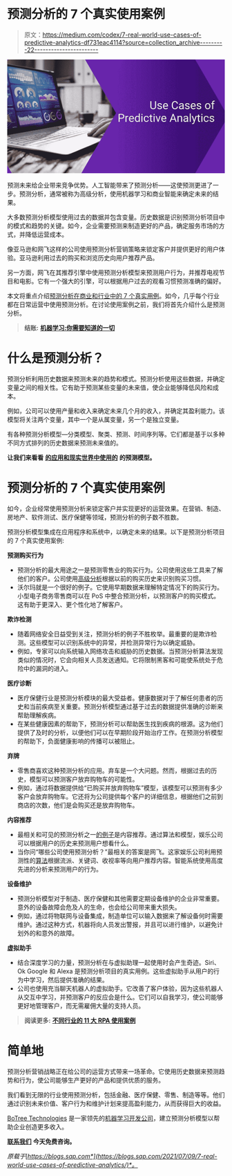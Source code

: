 # 预测分析的 7 个真实使用案例

> 原文：<https://medium.com/codex/7-real-world-use-cases-of-predictive-analytics-df731eac4114?source=collection_archive---------22----------------------->

![](img/632c5c2d498fd22d02a4b701ebd5caea.png)

预测未来给企业带来竞争优势。人工智能带来了预测分析——这使预测更进了一步。预测分析，通常被称为高级分析，使用机器学习和商业智能来确定未来的结果。

大多数预测分析模型使用过去的数据并包含变量。历史数据是识别预测分析项目中的模式和趋势的关键。如今，企业需要预测来制造更好的产品，确定服务市场的方式，并降低运营成本。

像亚马逊和网飞这样的公司使用预测分析营销策略来锁定客户并提供更好的用户体验。亚马逊利用过去的购买和浏览历史向用户推荐产品。

另一方面，网飞在其推荐引擎中使用预测分析模型来预测用户行为，并推荐电视节目和电影。它有一个强大的引擎，可以根据用户过去的观看习惯预测准确的偏好。

本文将重点介绍[预测分析在商业和行业中的 7 个真实用例](https://blogs.sap.com/2021/07/09/7-real-world-use-cases-of-predictive-analytics/)。如今，几乎每个行业都在日常运营中使用预测分析。在讨论使用案例之前，我们将首先介绍什么是预测分析。

> **结账:** [**机器学习:你需要知道的一切**](https://www.botreetechnologies.com/blog/machine-learning-everything-you-need-to-know/)

# 什么是预测分析？

预测分析利用历史数据来预测未来的趋势和模式。预测分析使用这些数据，并确定变量之间的相关性。它有助于预测某些变量的未来值，使企业能够降低风险和成本。

例如，公司可以使用产量和收入来确定未来几个月的收入，并确定其盈利能力。该模型将关注两个变量，其中一个是从属变量，另一个是独立变量。

有各种预测分析模型—分类模型、聚类、预测、时间序列等。它们都是基于以多种不同方式排列的历史数据来预测未来值的。

**让我们来看看** [**的应用和现实世界中使用的**](https://www.botreetechnologies.com/blog/top-10-python-use-cases-and-applications/) **的预测模型。**

# 预测分析的 7 个真实使用案例

如今，企业经常使用预测分析来锁定客户并实现更好的运营效果。在营销、制造、房地产、软件测试、医疗保健等领域，预测分析的例子数不胜数。

预测分析模型集成在应用程序和系统中，以确定未来的结果。以下是预测分析项目的 7 个真实使用案例:

**预测购买行为**

*   预测分析的最大用途之一是预测零售业的购买行为。公司使用这些工具来了解他们的客户。公司使用[高级分析](https://www.botreetechnologies.com/blog/simplifying-reporting-and-analytics-with-rpa-technology/)根据以前的购买历史来识别购买习惯。
*   沃尔玛就是一个很好的例子。它使用早期数据来理解特定情况下的购买行为。小型电子商务零售商可以在 PoS 中整合预测分析，以预测客户的购买模式。这有助于更深入、更个性化地了解客户。

**欺诈检测**

*   随着网络安全日益受到关注，预测分析的例子不胜枚举。最重要的是欺诈检测。这些模型可以识别系统中的异常，并检测异常行为以确定威胁。
*   例如，专家可以向系统输入网络攻击和威胁的历史数据。当预测分析算法发现类似的情况时，它会向相关人员发送通知。它将限制黑客和可能使系统处于危险中的漏洞的进入。

**医疗诊断**

*   医疗保健行业是预测分析模块的最大受益者。健康数据对于了解任何患者的历史和当前疾病至关重要。预测分析模型通过基于过去的数据提供准确的诊断来帮助理解疾病。
*   在某些健康因素的帮助下，预测分析可以帮助医生找到疾病的根源。这为他们提供了及时的分析，以便他们可以在早期阶段开始治疗工作。在预测分析模型的帮助下，负面健康影响的传播可以被阻止。

**弃牌**

*   零售商喜欢这种预测分析的应用。弃车是一个大问题。然而，根据过去的历史，模型可以预测客户放弃购物车的可能性。
*   例如，通过将数据提供给“已购买并放弃购物车”模型，该模型可以预测有多少客户会放弃购物车。它还将为公司提供每个客户的详细信息，根据他们之前到商店的次数，他们是会购买还是放弃购物车。

**内容推荐**

*   最相关和可见的预测分析之一[的例子](https://www.botreetechnologies.com/blog/best-ruby-on-rails-projects-examples/)是内容推荐。通过算法和模型，娱乐公司可以根据用户的历史来预测用户想看什么。
*   当你问“哪些公司使用预测分析？”最相关的答案是网飞。这家娱乐公司利用预测性的[算法](https://www.botreetechnologies.com/blog/machine-learning-algorithms-mathematics-behind-linear-regression/)根据流派、关键词、收视率等向用户推荐内容。智能系统使用高度先进的分析来预测用户的行为。

**设备维护**

*   预测分析模型对于制造、医疗保健和其他需要定期设备维护的企业非常重要。意外的设备故障会危及人的生命，也会给公司带来重大损失。
*   例如，通过将物联网与设备集成，制造单位可以输入数据来了解设备何时需要维护。通过这种方式，机器将向人员发出警报，并且可以进行维护，以避免计划外的和意外的故障。

**虚拟助手**

*   结合深度学习的力量，预测分析在与虚拟助理一起使用时会产生奇迹。Siri、Ok Google 和 Alexa 是预测分析项目的真实用例。这些虚拟助手从用户的行为中学习，然后提供准确的结果。
*   公司也使用充当聊天机器人的虚拟助手。它改善了客户体验，因为这些机器人从交互中学习，并预测客户的反应会是什么。它们可以自我学习，使公司能够更好地管理客户，而无需雇佣大量的支持人员。

> **阅读更多:** [**不同行业的 11 大 RPA 使用案例**](https://www.botreetechnologies.com/blog/rpa-use-cases-for-different-industries/)

# 简单地

预测分析营销战略正在给公司的运营方式带来一场革命。它使用历史数据来预测趋势和行为，使公司能够生产更好的产品和提供优质的服务。

我们看到无限的行业使用预测分析，包括金融、医疗保健、零售、制造等等。他们通过识别未来价值、客户行为和维护计划来提高盈利能力，从而获得巨大的收益。

[BoTree Technologies](https://www.botreetechnologies.com/) 是一家领先的[机器学习开发公司](https://www.botreetechnologies.com/machine-learning-solutions)，建立预测分析模型以帮助企业创造更多收入。

[**联系我们**](https://www.botreetechnologies.com/contact) **今天免费咨询。**

*原载于*[*https://blogs.sap.com*](https://blogs.sap.com/2021/07/09/7-real-world-use-cases-of-predictive-analytics/)*。*